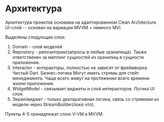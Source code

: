Архитектура
===========

Архитектура проектов основана на адаптированном Clean Architecture.
UI-cлой -- основан на вариации MVVM + немного MVI.

Выделены следующие слои:
1. Domain - слой моделей
2. Repository - репозитории(запросы в любые хранилища). Также ответственен за маппинг сущностей из хранилищ в сущности приложения.
3. Interactor - интеракторы, полностью не зависят от  фреймворка. Чистый Dart. Бизнес-логика
    Могут иметь стримы для стейт менеджмента. Чаще всего живут на протяжении всего времени жизни приложения.
4. WidgetModel - связывает виджеты и слой интеракторов. Логика UI слоя.
5. Экран/виджет - только декларативная логика, связь со стримами из модели через StreamBuilder(*пока что*).

Пункты 4-5 принадлежат слою V-VM в MVVM.
